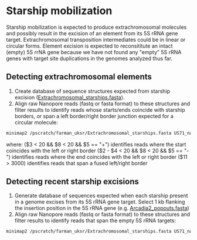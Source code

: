 # Starship mobilization
Starship mobilization is expected to produce extrachromosomal molecules and possibly result in the excision of an element from its 5S rRNA gene target. Extrachromosomal transposition intermediates could be in linear or circular forms. Element excision is expected to reconsititute an intact (empty) 5S rrNA gene because we have not found any "empty" 5S rRNA genes with target site duplications in the genomes analyzed thus far.

## Detecting extrachromosomal elements
1. Create database of sequence structures expected from starship excision ([Extrachromosomal_starships.fasta](/data/Extrachromosomal_starships.fasta)).
2. Align raw Nanopore reads (fastq or fasta format) to these structures and filter results to identify reads whose starts/ends coincide with starship borders, or span a left border/right border junction expected for a circular molecule:
```bash
minimap2 /pscratch/farman_uksr/Extrachromosomal_starships.fasta US71_nanopore.fastq.gz | awk '($3 < 20 && $8 < 20 && $5 == "+") || ($2 - $4 <20 && $8<20 && $5 == "-") || ($11 > 3000)'
```
where:
($3 < 20 && $8 < 20 && $5 == "+") identifies reads where the start coincides with the left or right border
($2 - $4 < 20 && $8 < 20 && $5 == "-") identifies reads where the end coincides with the left or right border
($11 > 3000) identifies reads that span a fused left/right border

## Detecting recent starship excisions
1. Generate database of sequences expected when each starship present in a genome excises from its 5S rRNA gene target. Select 1 kb flanking the insertion position in the 5S rRNA gene (e.g. [Arcadia2_popouts.fasta](/data/Arcadia2_popouts.fasta))
2. Align raw Nanopore reads (fastq or fasta format) to these structures and filter results to identify reads that span the empty 5S rRNA targets:
```bash
minimap2 /pscratch/farman_uksr/Extrachromosomal_starships.fasta US71_nanopore.fastq.gz | awk '$11 > 1500'
```
